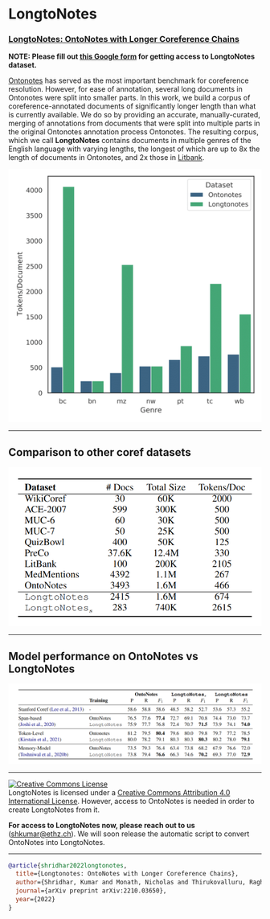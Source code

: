 # LongtoNotes
### [LongtoNotes: OntoNotes with Longer Coreference Chains](https://arxiv.org/abs/2210.03650)

**NOTE: Please fill out [this Google form](https://docs.google.com/forms/d/e/1FAIpQLScoWkBOgJ1HH_phtvTJ4_hGvQw6f0W6K7kw74sUKCDTG8P2iA/viewform) for getting access to LongtoNotes dataset.**

[Ontonotes](https://catalog.ldc.upenn.edu/LDC2013T19) has served as the most important benchmark for coreference resolution. However, for ease of annotation, several long documents in Ontonotes were split into smaller parts.
In this work, we build a corpus of coreference-annotated documents of significantly longer length than what is currently available.
We do so by providing an accurate, manually-curated, merging of annotations from documents that were split into multiple parts in the original Ontonotes annotation process Ontonotes.
The resulting corpus, which we call **LongtoNotes** contains documents in multiple genres of the English language with varying lengths, the longest of which are up to 8x the length of documents in Ontonotes, and 2x those in [Litbank](https://github.com/dbamman/litbank).

![Genre wise comparison between OntoNotes and LongtoNotes dataset](Images/genre_comparison.png)


---


## Comparison to other coref datasets

![Comparison between LongtoNotes and other coref dataset](Images/coref_comparison.png)

---


## Model performance on OntoNotes vs LongtoNotes

![Model performance of various models on OntoNotes vs LongtoNotes](Images/model_performance_comparison.png)

---


<a rel="license" href="http://creativecommons.org/licenses/by/4.0/"><img alt="Creative Commons License" style="border-width:0" src="https://i.creativecommons.org/l/by/4.0/88x31.png" /></a><br /><span xmlns:dct="http://purl.org/dc/terms/" href="http://purl.org/dc/dcmitype/Dataset" property="dct:title" rel="dct:type">LongtoNotes</span> is licensed under a <a rel="license" href="http://creativecommons.org/licenses/by/4.0/">Creative Commons Attribution 4.0 International License</a>. However, access to OntoNotes is needed in order to create LongtoNotes from it. 

**For access to LongtoNotes now, please reach out to us** (shkumar@ethz.ch). We will soon release the automatic script to convert OntoNotes into LongtoNotes.

---


```bibtex
@article{shridhar2022longtonotes,
  title={Longtonotes: OntoNotes with Longer Coreference Chains},
  author={Shridhar, Kumar and Monath, Nicholas and Thirukovalluru, Raghuveer and Stolfo, Alessandro and Zaheer, Manzil and McCallum, Andrew and Sachan, Mrinmaya},
  journal={arXiv preprint arXiv:2210.03650},
  year={2022}
}
```


